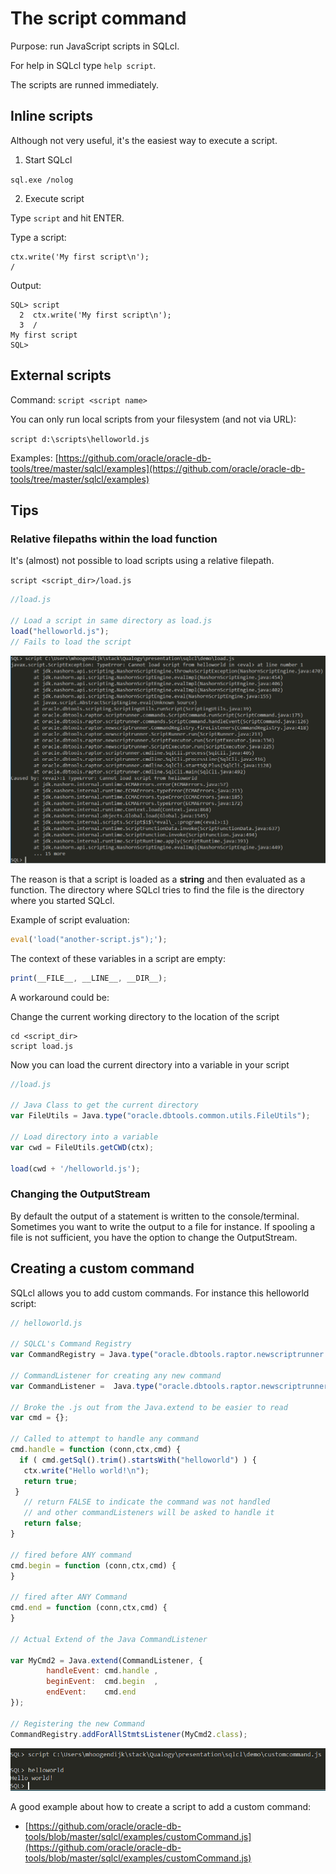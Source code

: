 # The script command
Purpose: run JavaScript scripts in SQLcl.

For help in SQLcl type `help script`.

The scripts are runned immediately.

## Inline scripts
Although not very useful, it's the easiest way to execute a script.

1. Start SQLcl

`sql.exe /nolog`

2. Execute script

Type `script` and hit ENTER.

Type a script:
```
ctx.write('My first script\n');
/
```
Output:
```
SQL> script
  2  ctx.write('My first script\n');
  3  /
My first script
SQL>
```
## External scripts
Command: `script <script name>`

You can only run local scripts from your filesystem (and not via URL):

`script d:\scripts\helloworld.js`

Examples:
[https://github.com/oracle/oracle-db-tools/tree/master/sqlcl/examples](https://github.com/oracle/oracle-db-tools/tree/master/sqlcl/examples)

## Tips

### Relative filepaths within the load function
It's (almost) not possible to load scripts using a relative filepath.

`script <script_dir>/load.js`

```javascript
//load.js

// Load a script in same directory as load.js
load("helloworld.js");
// Fails to load the script
```

![Relative load error](../img/error_relative_load.PNG)

The reason is that a script is loaded as a **string** and then evaluated as a function. The directory where SQLcl tries to find the file is the directory where you started SQLcl.

Example of script evaluation:
```javascript
eval('load("another-script.js");');
```

The context of these variables in a script are empty:
```javascript
print(__FILE__, __LINE__, __DIR__);
```

A workaround could be:

Change the current working directory to the location of the script

```
cd <script_dir>
script load.js
```

Now you can load the current directory into a variable in your script
```javascript
//load.js

// Java Class to get the current directory
var FileUtils = Java.type("oracle.dbtools.common.utils.FileUtils");

// Load directory into a variable
var cwd = FileUtils.getCWD(ctx);

load(cwd + '/helloworld.js');
```

### Changing the OutputStream
By default the output of a statement is written to the console/terminal. Sometimes you want to write the output to a file for instance.
If spooling a file is not sufficient, you have the option to change the OutputStream.

## Creating a custom command
SQLcl allows you to add custom commands. For instance this helloworld script:

```javascript
// helloworld.js

// SQLCL's Command Registry
var CommandRegistry = Java.type("oracle.dbtools.raptor.newscriptrunner.CommandRegistry");

// CommandListener for creating any new command
var CommandListener =  Java.type("oracle.dbtools.raptor.newscriptrunner.CommandListener")

// Broke the .js out from the Java.extend to be easier to read
var cmd = {};

// Called to attempt to handle any command
cmd.handle = function (conn,ctx,cmd) {
  if ( cmd.getSql().trim().startsWith("helloworld") ) {
   ctx.write("Hello world!\n");
   return true;
 }
   // return FALSE to indicate the command was not handled
   // and other commandListeners will be asked to handle it
   return false;
}

// fired before ANY command
cmd.begin = function (conn,ctx,cmd) {
}

// fired after ANY Command
cmd.end = function (conn,ctx,cmd) {
}

// Actual Extend of the Java CommandListener

var MyCmd2 = Java.extend(CommandListener, {
		handleEvent: cmd.handle ,
        beginEvent:  cmd.begin  ,
        endEvent:    cmd.end
});

// Registering the new Command
CommandRegistry.addForAllStmtsListener(MyCmd2.class);

```
![Custom command](../img/customcommand.PNG)

A good example about how to create a script to add a custom command:
- [https://github.com/oracle/oracle-db-tools/blob/master/sqlcl/examples/customCommand.js](https://github.com/oracle/oracle-db-tools/blob/master/sqlcl/examples/customCommand.js)
